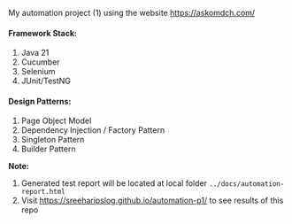 My automation project (1) using the website https://askomdch.com/

<h4>Framework Stack:</h4>

1. Java 21
2. Cucumber
3. Selenium
4. JUnit/TestNG

<h4>Design Patterns:</h4>

1. Page Object Model
2. Dependency Injection / Factory Pattern
3. Singleton Pattern
4. Builder Pattern 

**Note:** 
1. Generated test report will be located at local folder `../docs/automation-report.html`
2. Visit https://sreeharipslog.github.io/automation-p1/ to see results of this repo

